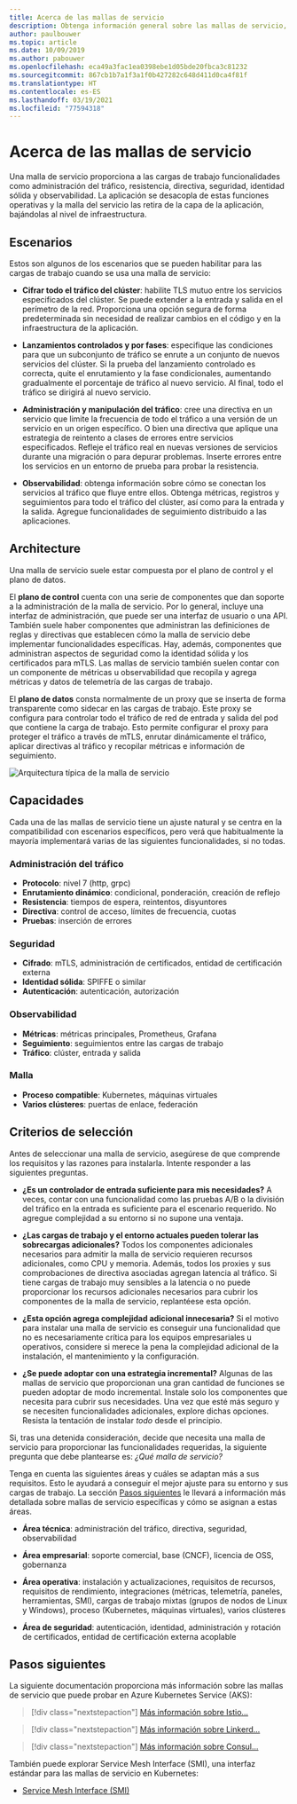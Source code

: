 ```yaml
---
title: Acerca de las mallas de servicio
description: Obtenga información general sobre las mallas de servicio, su arquitectura y sus funcionalidades, así como los criterios que debe tener en cuenta a la hora de seleccionar una para implementar.
author: paulbouwer
ms.topic: article
ms.date: 10/09/2019
ms.author: pabouwer
ms.openlocfilehash: eca49a3fac1ea0398ebe1d05bde20fbca3c81232
ms.sourcegitcommit: 867cb1b7a1f3a1f0b427282c648d411d0ca4f81f
ms.translationtype: HT
ms.contentlocale: es-ES
ms.lasthandoff: 03/19/2021
ms.locfileid: "77594318"
---
```

# <a name="about-service-meshes"></a>Acerca de las mallas de servicio

Una malla de servicio proporciona a las cargas de trabajo funcionalidades como administración del tráfico, resistencia, directiva, seguridad, identidad sólida y observabilidad. La aplicación se desacopla de estas funciones operativas y la malla del servicio las retira de la capa de la aplicación, bajándolas al nivel de infraestructura.

## <a name="scenarios"></a>Escenarios

Estos son algunos de los escenarios que se pueden habilitar para las cargas de trabajo cuando se usa una malla de servicio:

- **Cifrar todo el tráfico del clúster**: habilite TLS mutuo entre los servicios especificados del clúster. Se puede extender a la entrada y salida en el perímetro de la red. Proporciona una opción segura de forma predeterminada sin necesidad de realizar cambios en el código y en la infraestructura de la aplicación.

- **Lanzamientos controlados y por fases**: especifique las condiciones para que un subconjunto de tráfico se enrute a un conjunto de nuevos servicios del clúster. Si la prueba del lanzamiento controlado es correcta, quite el enrutamiento y la fase condicionales, aumentando gradualmente el porcentaje de tráfico al nuevo servicio. Al final, todo el tráfico se dirigirá al nuevo servicio.

- **Administración y manipulación del tráfico**: cree una directiva en un servicio que limite la frecuencia de todo el tráfico a una versión de un servicio en un origen específico. O bien una directiva que aplique una estrategia de reintento a clases de errores entre servicios especificados. Refleje el tráfico real en nuevas versiones de servicios durante una migración o para depurar problemas. Inserte errores entre los servicios en un entorno de prueba para probar la resistencia.

- **Observabilidad**: obtenga información sobre cómo se conectan los servicios al tráfico que fluye entre ellos. Obtenga métricas, registros y seguimientos para todo el tráfico del clúster, así como para la entrada y la salida. Agregue funcionalidades de seguimiento distribuido a las aplicaciones.

## <a name="architecture"></a>Architecture

Una malla de servicio suele estar compuesta por el plano de control y el plano de datos.

El **plano de control** cuenta con una serie de componentes que dan soporte a la administración de la malla de servicio. Por lo general, incluye una interfaz de administración, que puede ser una interfaz de usuario o una API. También suele haber componentes que administran las definiciones de reglas y directivas que establecen cómo la malla de servicio debe implementar funcionalidades específicas. Hay, además, componentes que administran aspectos de seguridad como la identidad sólida y los certificados para mTLS. Las mallas de servicio también suelen contar con un componente de métricas u observabilidad que recopila y agrega métricas y datos de telemetría de las cargas de trabajo.

El **plano de datos** consta normalmente de un proxy que se inserta de forma transparente como sidecar en las cargas de trabajo. Este proxy se configura para controlar todo el tráfico de red de entrada y salida del pod que contiene la carga de trabajo. Esto permite configurar el proxy para proteger el tráfico a través de mTLS, enrutar dinámicamente el tráfico, aplicar directivas al tráfico y recopilar métricas e información de seguimiento. 

![Arquitectura típica de la malla de servicio](media/servicemesh/typical-architecture.png)

## <a name="capabilities"></a>Capacidades

Cada una de las mallas de servicio tiene un ajuste natural y se centra en la compatibilidad con escenarios específicos, pero verá que habitualmente la mayoría implementará varias de las siguientes funcionalidades, si no todas.

### <a name="traffic-management"></a>Administración del tráfico 

- **Protocolo**: nivel 7 (http, grpc)
- **Enrutamiento dinámico**: condicional, ponderación, creación de reflejo
- **Resistencia**: tiempos de espera, reintentos, disyuntores
- **Directiva**: control de acceso, límites de frecuencia, cuotas
- **Pruebas**: inserción de errores

### <a name="security"></a>Seguridad

- **Cifrado**: mTLS, administración de certificados, entidad de certificación externa
- **Identidad sólida**: SPIFFE o similar
- **Autenticación**: autenticación, autorización

### <a name="observability"></a>Observabilidad

- **Métricas**: métricas principales, Prometheus, Grafana
- **Seguimiento**: seguimientos entre las cargas de trabajo
- **Tráfico**: clúster, entrada y salida

### <a name="mesh"></a>Malla

- **Proceso compatible**: Kubernetes, máquinas virtuales
- **Varios clústeres**: puertas de enlace, federación

## <a name="selection-criteria"></a>Criterios de selección

Antes de seleccionar una malla de servicio, asegúrese de que comprende los requisitos y las razones para instalarla. Intente responder a las siguientes preguntas.

- **¿Es un controlador de entrada suficiente para mis necesidades?** A veces, contar con una funcionalidad como las pruebas A/B o la división del tráfico en la entrada es suficiente para el escenario requerido. No agregue complejidad a su entorno si no supone una ventaja.

- **¿Las cargas de trabajo y el entorno actuales pueden tolerar las sobrecargas adicionales?** Todos los componentes adicionales necesarios para admitir la malla de servicio requieren recursos adicionales, como CPU y memoria. Además, todos los proxies y sus comprobaciones de directiva asociadas agregan latencia al tráfico. Si tiene cargas de trabajo muy sensibles a la latencia o no puede proporcionar los recursos adicionales necesarios para cubrir los componentes de la malla de servicio, replantéese esta opción.

- **¿Esta opción agrega complejidad adicional innecesaria?** Si el motivo para instalar una malla de servicio es conseguir una funcionalidad que no es necesariamente crítica para los equipos empresariales u operativos, considere si merece la pena la complejidad adicional de la instalación, el mantenimiento y la configuración.

- **¿Se puede adoptar con una estrategia incremental?** Algunas de las mallas de servicio que proporcionan una gran cantidad de funciones se pueden adoptar de modo incremental. Instale solo los componentes que necesita para cubrir sus necesidades. Una vez que esté más seguro y se necesiten funcionalidades adicionales, explore dichas opciones. Resista la tentación de instalar *todo* desde el principio.

Si, tras una detenida consideración, decide que necesita una malla de servicio para proporcionar las funcionalidades requeridas, la siguiente pregunta que debe plantearse es: *¿Qué malla de servicio?*

Tenga en cuenta las siguientes áreas y cuáles se adaptan más a sus requisitos. Esto le ayudará a conseguir el mejor ajuste para su entorno y sus cargas de trabajo. La sección [Pasos siguientes](#next-steps) le llevará a información más detallada sobre mallas de servicio específicas y cómo se asignan a estas áreas.

- **Área técnica**: administración del tráfico, directiva, seguridad, observabilidad

- **Área empresarial**: soporte comercial, base (CNCF), licencia de OSS, gobernanza

- **Área operativa**: instalación y actualizaciones, requisitos de recursos, requisitos de rendimiento, integraciones (métricas, telemetría, paneles, herramientas, SMI), cargas de trabajo mixtas (grupos de nodos de Linux y Windows), proceso (Kubernetes, máquinas virtuales), varios clústeres

- **Área de seguridad**: autenticación, identidad, administración y rotación de certificados, entidad de certificación externa acoplable


## <a name="next-steps"></a>Pasos siguientes

La siguiente documentación proporciona más información sobre las mallas de servicio que puede probar en Azure Kubernetes Service (AKS):

> [!div class="nextstepaction"]
> [Más información sobre Istio...][istio-about]

> [!div class="nextstepaction"]
> [Más información sobre Linkerd...][linkerd-about]

> [!div class="nextstepaction"]
> [Más información sobre Consul...][consul-about]

También puede explorar Service Mesh Interface (SMI), una interfaz estándar para las mallas de servicio en Kubernetes:

- [Service Mesh Interface (SMI)][smi]


<!-- LINKS - external -->
[smi]: https://smi-spec.io/

<!-- LINKS - internal -->
[istio-about]: ./servicemesh-istio-about.md
[linkerd-about]: ./servicemesh-linkerd-about.md
[consul-about]: ./servicemesh-consul-about.md